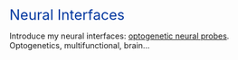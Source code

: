<html lang="en">
<head>
    <meta charset="UTF-8">
    <title>Document</title>
    <style>
        :root {
            --global-theme-color: #00369f; 
        }
        .custom-color {
            color: var(--global-theme-color);
            font-size: 25px;
        }
    </style>
</head>
<body>
    <span class="custom-color">Neural Interfaces <br></span>
</body>
</html>

Introduce my neural interfaces: [optogenetic neural probes](https://jhlee9708.github.io/research/). <br>
Optogenetics, multifunctional, brain...
